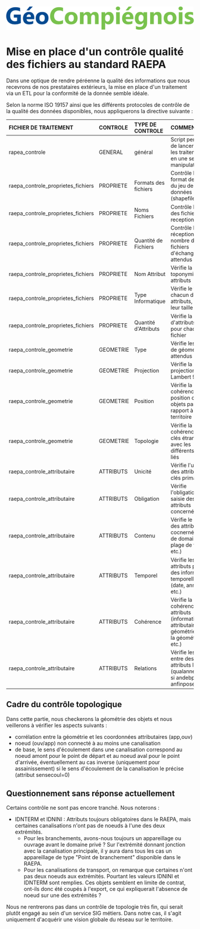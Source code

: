![picto](/doc/img/new_logo_geocompiegnois.png )

# Mise en place d'un contrôle qualité des fichiers au standard RAEPA

Dans une optique de rendre péréenne la qualité des informations que nous recevrons de nos prestataires extérieurs, la mise en place d'un traitement via un ETL pour la conformité de la donnée semble idéale.

Selon la norme ISO 19157 ainsi que les différents protocoles de contrôle de la qualité des données disponibles, nous appliquerons la directive suivante :

|FICHIER DE TRAITEMENT|CONTROLE|TYPE DE CONTROLE|COMMENTAIRES|
|:---|:---|:---|:---|
|rapea_controle|GENERAL|général|Script permettant de lancer tous les traitements en une seule manipulation|
|raepa_controle_proprietes_fichiers|PROPRIETE|Formats des fichiers|Contrôle le format de fichier du jeu de données (shapefile)|
|raepa_controle_proprietes_fichiers|PROPRIETE|Noms Fichiers|Contrôle le nom des fichiers receptionnés|
|raepa_controle_proprietes_fichiers|PROPRIETE|Quantité de Fichiers|Contrôle la réception du bon nombre de fichiers d'échanges attendus|
|raepa_controle_proprietes_fichiers|PROPRIETE|Nom Attribut|Vérifie la toponymie des attributs|
|raepa_controle_proprietes_fichiers|PROPRIETE|Type Informatique|Vérifie le type de chacun des attributs, et de leur taille|
|raepa_controle_proprietes_fichiers|PROPRIETE|Quantité d'Attributs|Vérifie la quantité d'attributs reçus pour chaque fichier|
|raepa_controle_geometrie|GEOMETRIE|Type|Vérifie les types de géométrie attendus|
|raepa_controle_geometrie|GEOMETRIE|Projection|Vérifie la projection en Lambert 93|
|raepa_controle_geometrie|GEOMETRIE|Position|Vérifie la cohérence de la position des objets par rapport à notre territoire|
|raepa_controle_geometrie|GEOMETRIE|Topologie|Vérifie la cohérence des clés étrangères avec les différents objets liés|
|raepa_controle_attributaire|ATTRIBUTS|Unicité|Vérifie l'unicité des attributs de clés primaires|
|raepa_controle_attributaire|ATTRIBUTS|Obligation|Vérifie l'obligation de saisie des attributs concernés|
|raepa_controle_attributaire|ATTRIBUTS|Contenu|Vérifie le contenu des attributs cocnernés (liste de domaines, plage de valeurs, etc.)|
|raepa_controle_attributaire|ATTRIBUTS|Temporel|Vérifie les attributs portant des informations temporelles (date, années, etc.)|
|raepa_controle_attributaire|ATTRIBUTS|Cohérence|Vérifie la cohérence des attributs (informations attributaires des géométrie avec la géométrie, etc.)|
|raepa_controle_attributaire|ATTRIBUTS|Relations|Vérifie les liens entre des attributs liés (qualannee saisi si andebpose = anfinpose, etc.)|

## Cadre du contrôle topologique

Dans cette partie, nous checkerons la géométrie des objets et nous veillerons à vérifier les aspects suivants :

* corrélation entre la géométrie et les coordonnées attributaires (app,ouv)
* noeud (ouv/app) non connecté à au moins une canalisation
* de base, le sens d'écoulement dans une canalisation correspond au noeud amont pour le point de départ et au noeud aval pour le point d'arrivée, éventuellement au cas inverse (uniquement pour assainissement) si le sens d'écoulement de la canalisation le précise (attribut sensecoul=0)

## Questionnement sans réponse actuellement

Certains contrôle ne sont pas encore tranché.
Nous noterons :
* IDNTERM et IDNINI : Attributs toujours obligatoires dans le RAEPA, mais certaines canalisations n'ont pas de noeuds à l'une des deux extrémités.
  * Pour les branchements, avons-nous toujours un appareillage ou ouvrage avant le domaine privé ? Sur l'extrémité donnant jonction avec la canalisation principale, il y aura dans tous les cas un appareillage de type "Point de branchement" disponible dans le RAEPA.
   * Pour les canalisations de transport, on remarque que certaines n'ont pas deux noeuds aux extrémités. Pourtant les valeurs IDNINI et IDNTERM sont remplies. Ces objets semblent en limite de contrat, ont-ils donc été coupés à l'export, ce qui expliquerait l'absence de noeud sur une des extrémités ?



Nous ne rentrerons pas dans un contrôle de topologie très fin, qui serait plutôt engagé au sein d'un service SIG métiers. 
Dans notre cas, il s'agit uniquement d'acquérir une vision globale du réseau sur le territoire.

